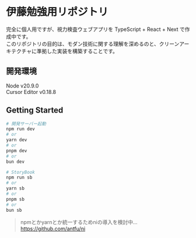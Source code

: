 # 伊藤勉強用リポジトリ

完全に個人用ですが、視力検査ウェブアプリを TypeScript + React + Next で作成中です。  
このリポジトリの目的は、モダン技術に関する理解を深めるのと、クリーンアーキテクチャに準拠した実装を構築することです。

## 開発環境

Node v20.9.0  
Cursor Editor v0.18.8

## Getting Started

```bash
# 開発サーバー起動
npm run dev
# or
yarn dev
# or
pnpm dev
# or
bun dev
```
```bash
# StoryBook
npm run sb
# or
yarn sb
# or
pnpm sb
# or
bun sb
```

> npmとかyarnとか統一するためniの導入を検討中...  
> https://github.com/antfu/ni
